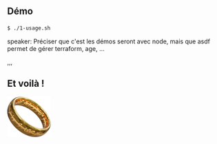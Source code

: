 ## Démo

```bash
$ ./1-usage.sh
```

<span class="img_background" style="--top: 120%; --left: 350px; --width: 600px; --height: 500px; ----cover: auto; --image: url('/assets/img/illustrations/crop/Devfest_2023_Affiche_Principal_Couleur_Trex.png')"></span>

speaker: Préciser que c'est les démos seront avec node, mais que asdf permet de gérer terraform, age, ...

,,,

## Et voilà !

<img src="assets/img/one_ring.png" alt="One to rule them all" style="width: 20%;">
